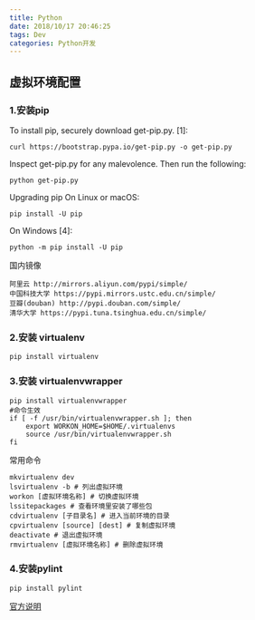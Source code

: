 ```yaml
---
title: Python
date: 2018/10/17 20:46:25
tags: Dev
categories: Python开发
---
```


## 虚拟环境配置
### 1.安装pip
To install pip, securely download get-pip.py. [1]:

	curl https://bootstrap.pypa.io/get-pip.py -o get-pip.py

<!--more-->

Inspect get-pip.py for any malevolence. Then run the following:

	python get-pip.py
Upgrading pip
On Linux or macOS:

	pip install -U pip
On Windows [4]:

	python -m pip install -U pip

国内镜像

	阿里云 http://mirrors.aliyun.com/pypi/simple/
	中国科技大学 https://pypi.mirrors.ustc.edu.cn/simple/ 
	豆瓣(douban) http://pypi.douban.com/simple/ 
	清华大学 https://pypi.tuna.tsinghua.edu.cn/simple/

### 2.安装 virtualenv

	pip install virtualenv

### 3.安装 virtualenvwrapper

	pip install virtualenvwrapper
	#命令生效
	if [ -f /usr/bin/virtualenvwrapper.sh ]; then
	    export WORKON_HOME=$HOME/.virtualenvs
   		source /usr/bin/virtualenvwrapper.sh
	fi

常用命令

	mkvirtualenv dev
	lsvirtualenv -b # 列出虚拟环境
	workon [虚拟环境名称] # 切换虚拟环境
	lssitepackages # 查看环境里安装了哪些包
	cdvirtualenv [子目录名] # 进入当前环境的目录
	cpvirtualenv [source] [dest] # 复制虚拟环境
	deactivate # 退出虚拟环境
	rmvirtualenv [虚拟环境名称] # 删除虚拟环境

### 4.安装pylint

	pip install pylint
[官方说明](http://pylint.pycqa.org/en/latest/ "官方说明")
